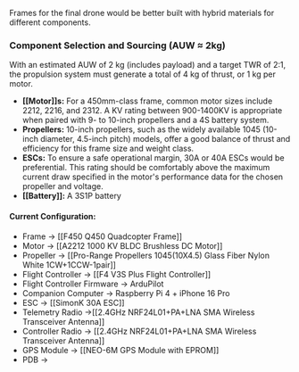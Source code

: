 Frames for the final drone would be better built with hybrid materials for different components.

### Component Selection and Sourcing (AUW ≈ 2kg)

With an estimated AUW of 2 kg (includes payload) and a target TWR of 2:1, the propulsion system must generate a total of 4 kg of thrust, or 1 kg per motor.

- **[[Motor]]s:** For a 450mm-class frame, common motor sizes include 2212, 2216, and 2312. A KV rating between 900-1400KV is appropriate when paired with 9- to 10-inch propellers and a 4S battery system.
- **Propellers:** 10-inch propellers, such as the widely available 1045 (10-inch diameter, 4.5-inch pitch) models, offer a good balance of thrust and efficiency for this frame size and weight class.
- **ESCs:** To ensure a safe operational margin, 30A or 40A ESCs would be preferential. This rating should be comfortably above the maximum current draw specified in the motor's performance data for the chosen propeller and voltage.
- **[[Battery]]:** A 3S1P battery


#### Current Configuration:
- Frame -> [[F450 Q450 Quadcopter Frame]]
- Motor -> [[A2212 1000 KV BLDC Brushless DC Motor]]
- Propeller -> [[Pro-Range Propellers 1045(10X4.5) Glass Fiber Nylon White 1CW+1CCW-1pair]]
- Flight Controller -> [[F4 V3S Plus Flight Controller]]
- Flight Controller Firmware -> ArduPilot
- Companion Computer -> Raspberry Pi 4 + iPhone 16 Pro
- ESC -> [[SimonK 30A ESC]]
- Telemetry Radio ->[[2.4GHz NRF24L01+PA+LNA SMA Wireless Transceiver Antenna]]
- Controller Radio -> [[2.4GHz NRF24L01+PA+LNA SMA Wireless Transceiver Antenna]]
- GPS Module -> [[NEO-6M GPS Module with EPROM]]
- PDB -> 